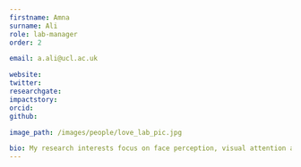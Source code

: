 ```yaml
---
firstname: Amna
surname: Ali
role: lab-manager
order: 2

email: a.ali@ucl.ac.uk

website: 
twitter:
researchgate:
impactstory:
orcid:
github:

image_path: /images/people/love_lab_pic.jpg

bio: My research interests focus on face perception, visual attention and decision making. More specifically, I am interested in how humans form first impressions, visual attentional patterns and rank-based decision making with an emphasis on brain imaging analysis techniques. My most recent project studied the effects of choice judgments on the brain, using multivariate representational similarity models to see patterns of face-selection when forming first impressions. In the past, I have also worked on drug testing and how different hormones affect the brain. My interests in cognitive neuroscience expand over fMRI, MEG and eye-tracking experiments.
---
```

